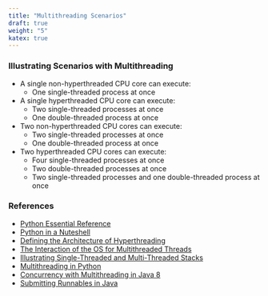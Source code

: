 ```yaml
---
title: "Multithreading Scenarios"
draft: true
weight: "5"
katex: true
---
```


### Illustrating Scenarios with Multithreading
- A single non-hyperthreaded CPU core can execute:
	- One single-threaded process at once
- A single hyperthreaded CPU core can execute:
	- Two single-threaded processes at once
	- One double-threaded process at once
- Two non-hyperthreaded CPU cores can execute:
	- Two single-threaded processes at once
	- One double-threaded process at once
- Two hyperthreaded CPU cores can execute:
	- Four single-threaded processes at once
	- Two double-threaded processes at once
	- Two single-threaded processes and one double-threaded process at once

### References
- [Python Essential Reference](http://index-of.co.uk/Python/Python%20Essential%20Reference,%20Fourth%20Edition.pdf)
- [Python in a Nuteshell](https://www.arp.com/medias/13916546.pdf)
- [Defining the Architecture of Hyperthreading](https://stackoverflow.com/questions/200469/what-is-the-difference-between-a-process-and-a-thread/19518207#19518207)
- [The Interaction of the OS for Multithreaded Threads](https://www.cs.uic.edu/~jbell/CourseNotes/OperatingSystems/4_Threads.html)
- [Illustrating Single-Threaded and Multi-Threaded Stacks](https://github.com/angrave/SystemProgramming/wiki/Pthreads%2C-Part-1%3A-Introduction#how-does-the-threads-stack-work)
- [Multithreading in Python](https://stackoverflow.com/questions/44793371/is-multithreading-in-python-a-myth)
- [Concurrency with Multithreading in Java 8](https://winterbe.com/posts/2015/04/07/java8-concurrency-tutorial-thread-executor-examples/)
- [Submitting Runnables in Java](http://tutorials.jenkov.com/java-util-concurrent/executorservice.html#submit-runnable)
